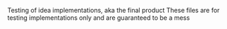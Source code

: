 Testing of idea implementations, aka the final product
These files are for testing implementations only and are guaranteed to be a mess
